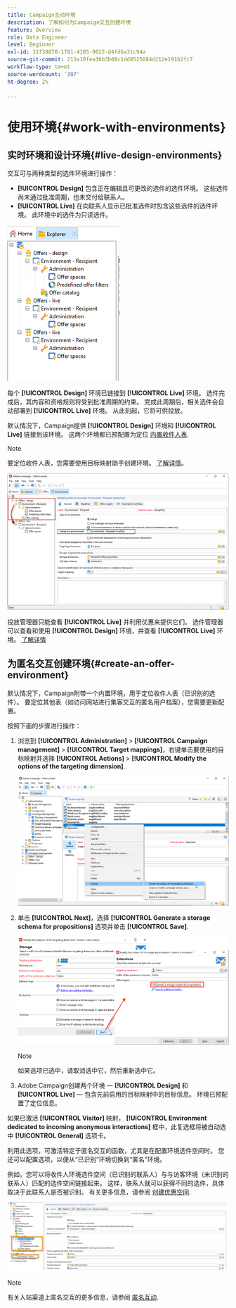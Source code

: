 ```yaml
---
title: Campaign互动环境
description: 了解如何为Campaign交互创建环境
feature: Overview
role: Data Engineer
level: Beginner
exl-id: 31f38870-1781-4185-9022-d4fd6a31c94a
source-git-commit: 213a10fea36b3b08c1dd8525084d212e191b2fc7
workflow-type: tm+mt
source-wordcount: '397'
ht-degree: 2%

---
```


# 使用环境{#work-with-environments}

## 实时环境和设计环境{#live-design-environments}

交互可与两种类型的选件环境进行操作：

* **[!UICONTROL Design]** 包含正在编辑且可更改的选件的选件环境。 这些选件尚未通过批准周期，也未交付给联系人。
* **[!UICONTROL Live]** 在向联系人显示已批准选件时包含这些选件的选件环境。 此环境中的选件为只读选件。

![](assets/offer_environments_overview_001.png)

每个 **[!UICONTROL Design]** 环境已链接到 **[!UICONTROL Live]** 环境。 选件完成后，其内容和资格规则将受到批准周期的约束。 完成此周期后，相关选件会自动部署到 **[!UICONTROL Live]** 环境。 从此刻起，它将可供投放。

默认情况下，Campaign提供 **[!UICONTROL Design]** 环境和 **[!UICONTROL Live]** 链接到该环境。 这两个环境都已预配置为定位 [内置收件人表](../dev/datamodel.md#ootb-profiles).

>[!NOTE]
>
>要定位收件人表，您需要使用目标映射助手创建环境。 [了解详情](#creating-an-offer-environment)。

![](assets/offer_environments_overview_002.png)

投放管理器只能查看 **[!UICONTROL Live]** 并利用优惠来提供它们。 选件管理器可以查看和使用 **[!UICONTROL Design]** 环境，并查看 **[!UICONTROL Live]** 环境。 [了解详情](interaction-operators.md)

## 为匿名交互创建环境{#create-an-offer-environment}

默认情况下，Campaign附带一个内置环境，用于定位收件人表（已识别的选件）。 要定位其他表（如访问网站进行集客交互的匿名用户档案），您需要更新配置。

按照下面的步骤进行操作：

1. 浏览到 **[!UICONTROL Administration]** > **[!UICONTROL Campaign management]** > **[!UICONTROL Target mappings]**，右键单击要使用的目标映射并选择 **[!UICONTROL Actions]** > **[!UICONTROL Modify the options of the targeting dimension]**.

   ![](assets/offer_env_anonymous_001.png)

1. 单击 **[!UICONTROL Next]**，选择 **[!UICONTROL Generate a storage schema for propositions]** 选项并单击 **[!UICONTROL Save]**.

   ![](assets/offer_env_anonymous_002.png)

   >[!NOTE]
   >
   >如果选项已选中，请取消选中它，然后重新选中它。

1. Adobe Campaign创建两个环境 —  **[!UICONTROL Design]** 和 **[!UICONTROL Live]**  — 包含先前启用的目标映射中的目标信息。 环境已预配置了定位信息。

如果已激活 **[!UICONTROL Visitor]** 映射， **[!UICONTROL Environment dedicated to incoming anonymous interactions]** 框中，此复选框将被自动选中 **[!UICONTROL General]** 选项卡。

利用此选项，可激活特定于匿名交互的函数，尤其是在配置环境选件空间时。 您还可以配置选项，以便从“已识别”环境切换到“匿名”环境。

例如，您可以将收件人环境选件空间（已识别的联系人）与与访客环境（未识别的联系人）匹配的选件空间链接起来。 这样，联系人就可以获得不同的选件，具体取决于此联系人是否被识别。 有关更多信息，请参阅 [创建优惠空间](interaction-offer-spaces.md).

![](assets/offer_env_anonymous_003.png)

>[!NOTE]
>
>有关入站渠道上匿名交互的更多信息，请参阅 [匿名互动](anonymous-interactions.md).
